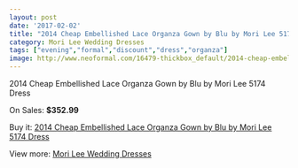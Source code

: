 ```yaml
---
layout: post
date: '2017-02-02'
title: "2014 Cheap Embellished Lace Organza Gown by Blu by Mori Lee 5174 Dress"
category: Mori Lee Wedding Dresses
tags: ["evening","formal","discount","dress","organza"]
image: http://www.neoformal.com/16479-thickbox_default/2014-cheap-embellished-lace-organza-gown-by-blu-by-mori-lee-5174-dress.jpg
---
```

2014 Cheap Embellished Lace Organza Gown by Blu by Mori Lee 5174 Dress

On Sales: **$352.99**
<a href="https://www.neoformal.com/en/mori-lee-wedding-dresses-2014/5484-2014-cheap-embellished-lace-organza-gown-by-blu-by-mori-lee-5174-dress.html"><amp-img layout="responsive" width="600" height="600" src="//www.neoformal.com/16479-thickbox_default/2014-cheap-embellished-lace-organza-gown-by-blu-by-mori-lee-5174-dress.jpg" alt="2014 Cheap Embellished Lace Organza Gown by Blu by Mori Lee 5174 Dress 0" /></a>
<a href="https://www.neoformal.com/en/mori-lee-wedding-dresses-2014/5484-2014-cheap-embellished-lace-organza-gown-by-blu-by-mori-lee-5174-dress.html"><amp-img layout="responsive" width="600" height="600" src="//www.neoformal.com/16485-thickbox_default/2014-cheap-embellished-lace-organza-gown-by-blu-by-mori-lee-5174-dress.jpg" alt="2014 Cheap Embellished Lace Organza Gown by Blu by Mori Lee 5174 Dress 1" /></a>
<a href="https://www.neoformal.com/en/mori-lee-wedding-dresses-2014/5484-2014-cheap-embellished-lace-organza-gown-by-blu-by-mori-lee-5174-dress.html"><amp-img layout="responsive" width="600" height="600" src="//www.neoformal.com/16484-thickbox_default/2014-cheap-embellished-lace-organza-gown-by-blu-by-mori-lee-5174-dress.jpg" alt="2014 Cheap Embellished Lace Organza Gown by Blu by Mori Lee 5174 Dress 2" /></a>
<a href="https://www.neoformal.com/en/mori-lee-wedding-dresses-2014/5484-2014-cheap-embellished-lace-organza-gown-by-blu-by-mori-lee-5174-dress.html"><amp-img layout="responsive" width="600" height="600" src="//www.neoformal.com/16483-thickbox_default/2014-cheap-embellished-lace-organza-gown-by-blu-by-mori-lee-5174-dress.jpg" alt="2014 Cheap Embellished Lace Organza Gown by Blu by Mori Lee 5174 Dress 3" /></a>
<a href="https://www.neoformal.com/en/mori-lee-wedding-dresses-2014/5484-2014-cheap-embellished-lace-organza-gown-by-blu-by-mori-lee-5174-dress.html"><amp-img layout="responsive" width="600" height="600" src="//www.neoformal.com/16482-thickbox_default/2014-cheap-embellished-lace-organza-gown-by-blu-by-mori-lee-5174-dress.jpg" alt="2014 Cheap Embellished Lace Organza Gown by Blu by Mori Lee 5174 Dress 4" /></a>
<a href="https://www.neoformal.com/en/mori-lee-wedding-dresses-2014/5484-2014-cheap-embellished-lace-organza-gown-by-blu-by-mori-lee-5174-dress.html"><amp-img layout="responsive" width="600" height="600" src="//www.neoformal.com/16481-thickbox_default/2014-cheap-embellished-lace-organza-gown-by-blu-by-mori-lee-5174-dress.jpg" alt="2014 Cheap Embellished Lace Organza Gown by Blu by Mori Lee 5174 Dress 5" /></a>
<a href="https://www.neoformal.com/en/mori-lee-wedding-dresses-2014/5484-2014-cheap-embellished-lace-organza-gown-by-blu-by-mori-lee-5174-dress.html"><amp-img layout="responsive" width="600" height="600" src="//www.neoformal.com/16480-thickbox_default/2014-cheap-embellished-lace-organza-gown-by-blu-by-mori-lee-5174-dress.jpg" alt="2014 Cheap Embellished Lace Organza Gown by Blu by Mori Lee 5174 Dress 6" /></a>

Buy it: [2014 Cheap Embellished Lace Organza Gown by Blu by Mori Lee 5174 Dress](https://www.neoformal.com/en/mori-lee-wedding-dresses-2014/5484-2014-cheap-embellished-lace-organza-gown-by-blu-by-mori-lee-5174-dress.html "2014 Cheap Embellished Lace Organza Gown by Blu by Mori Lee 5174 Dress")

View more: [Mori Lee Wedding Dresses](https://www.neoformal.com/en/67-mori-lee-wedding-dresses-2014 "Mori Lee Wedding Dresses")